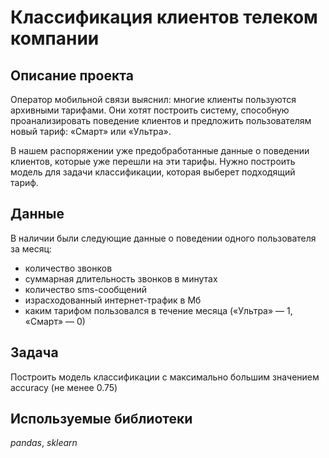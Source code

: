 # Классификация клиентов телеком компании


## Описание проекта

Оператор мобильной связи выяснил: многие клиенты пользуются архивными тарифами. Они хотят построить систему, способную проанализировать поведение клиентов и предложить пользователям новый тариф: «Смарт» или «Ультра».

В нашем распоряжении уже предобработанные данные о поведении клиентов, которые уже перешли на эти тарифы. Нужно построить модель для задачи классификации, которая выберет подходящий тариф.

## Данные

В наличии были следующие данные о поведении одного пользователя за месяц:

- количество звонков
- суммарная длительность звонков в минутах
- количество sms-сообщений
- израсходованный интернет-трафик в Мб
- каким тарифом пользовался в течение месяца («Ультра» — 1, «Смарт» — 0)

## Задача

Построить модель классификации с максимально большим значением accuracy (не менее 0.75)

## Используемые библиотеки

*pandas*, *sklearn*
